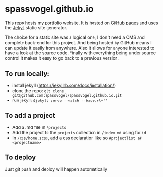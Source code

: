 # spassvogel.github.io

This repo hosts my portfolio website. It is hosted on [GitHub pages](https://pages.github.com/) and uses the [Jekyll](https://jekyllrb.com/) static site generator.

The choice for a static site was a logical one, I don't need a CMS and complete back-end for this project. And being hosted by GitHub means I can update it easily from anywhere. Also it allows for anyone interested to have a look at the source code. Finally with everything being under source control it makes it easy to go back to a previous version.

## To run locally: 

- install jekyll (https://jekyllrb.com/docs/installation/)
- clone the repo: `git clone git@github.com:spassvogel/spassvogel.github.io.git` 
- run jekyll: `$jekyll serve --watch --baseurl=''`

## To add a project

- Add a <projectname>.md file in `/projects`
- Add the project to the `projects` collection in `/index.md` using <projectname> for `id`
- In `/css/home.scss`, add a css declaration like so `#projectlist a#<projectname>` 

## To deploy
Just git push and deploy will happen automatically